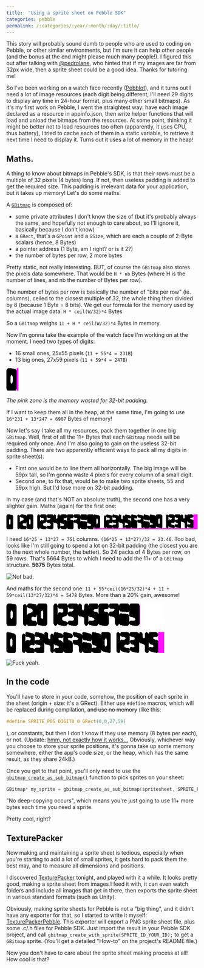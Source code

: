 ```yaml
---
title:  "Using a sprite sheet on Pebble SDK"
categories: pebble
permalink: /:categories/:year/:month/:day/:title/
---
```


This story will probably sound dumb to people who are used to coding on Pebble, or other similar environments, but I'm sure it can help other people (and the bonus at the end might please much many people!).
I figured this out after talking with [@pedrolane][pebbleforumspedrolane], who hinted that if my images are far from 32px wide, then a sprite sheet could be a good idea. Thanks for tutoring me!

So I've been working on a watch face recently ([Pebblot][pebbleforumspebblot]), and it turns out I need a lot of image resources (each digit being different, I'll need 29 digits to display any time in 24-hour format, plus many other small bitmaps).
As it's my first work on Pebble, I went the straightest way: have each image declared as a resource in appinfo.json, then write helper functions that will load and unload the bitmaps from the resources.
At some point, thinking it might be better not to load resources too often (apparently, it uses CPU, thus battery), I tried to cache each of them in a static variable, to retrieve it next time I need to display it.
Turns out it uses a lot of memory in the heap!

## Maths.

A thing to know about bitmaps in Pebble's SDK, is that their rows must be a multiple of 32 pixels (4 bytes) long.
If not, then useless padding is added to get the required size. This padding is irrelevant data for your application, but it takes up memory!
Let's do some maths.

A [`GBitmap`][pebblesdkgbitmap] is composed of:

 - some private attributes I don't know the size of (but it's probably always the same, and hopefully not enough to care about, so I'll ignore it, basically because I don't know)
 - a `GRect`, that's a `GPoint` and a `GSize`, which are each a couple of 2-Byte scalars (hence, 8 Bytes)
 - a pointer address (1 Byte, am I right? or is it 2?)
 - the number of bytes per row, 2 more bytes

Pretty static, not really interesting. BUT, of course the `GBitmap` also stores the pixels data somewhere. That would be `H * nb` Bytes (where H is the number of lines, and nb the number of Bytes per row).

The number of bytes per row is basically the number of "bits per row" (ie. columns), ceiled to the closest multiple of 32, the whole thing then divided by 8 (because 1 Byte = 8 bits).
We get our formula for the memory used by the actual image data: `H * ceil(W/32)*4` Bytes

So a `GBitmap` weighs `11 + H * ceil(W/32)*4` Bytes in memory.


Now I'm gonna take the example of the watch face I'm working on at the moment. I need two types of digits:

  - 16 small ones, 25x55 pixels (`11 + 55*4 = 231B`)
  - 13 big ones, 27x59 pixels (`11 + 59*4 = 247B`)

![Zero](/images/2015-02-10/zero.png)

*The pink zone is the memory wasted for 32-bit padding.*

If I want to keep them all in the heap, at the same time, I'm going to use `16*231 + 13*247 = 6907` Bytes of memory!

Now let's say I take all my resources, pack them together in one big `GBitmap`. Well, first of all the 11+ Bytes that each `GBitmap` needs will be required only once. And I'm also going to gain on the useless 32-bit padding.
There are two apparently efficient ways to pack all my digits in sprite sheet(s):

  - First one would be to line them all horizontally. The big image will be 59px tall, so I'm gonna waste 4 pixels for every column of a small digit.
  - Second one, to fix that, would be to make two sprite sheets, 55 and 59px high. But I'd lose more on 32-bit padding.

In my case (and that's NOT an absolute truth), the second one has a very slighter gain. Maths (again) for the first one:

![One line](/images/2015-02-10/oneline.png)

I need `16*25 + 13*27 = 751` columns. `(16*25 + 13*27)/32 = 23.46`. Too bad, looks like I'm still going to spend a lot on 32-bit padding (the closest you are to the next whole number, the better). So 24 packs of 4 Bytes per row, on 59 rows. That's 5664 Bytes to which I need to add the 11+ of a `GBitmap` structure. **5675** Bytes total.

![Not bad.](http://29.media.tumblr.com/tumblr_lltzgnHi5F1qzib3wo1_400.jpg)

And maths for the second one: `11 + 55*ceil(16*25/32)*4 + 11 + 59*ceil(13*27/32)*4 = 5478` Bytes. More than a 20% gain, awesome!

![Two lines](/images/2015-02-10/twolines.png)

![Fuck yeah.](http://i3.kym-cdn.com/photos/images/newsfeed/000/120/220/85f.jpg)


## In the code

You'll have to store in your code, somehow, the position of each sprite in the sheet (origin + size: it's a GRect). Either use `#define` macros, which will be replaced during compilation, ~~and use no memory~~ (like this:

```c
#define SPRITE_POS_DIGIT0_0 GRect(0,0,27,59)
```

), or constants, but then I don't know if they use memory (8 bytes per each), or not. (Update: [hmm, not exactly how it works...][redditpebbleconstant] Obviously, whichever way you choose to store your sprite positions, it's gonna take up some memory somewhere, either the app's code size, or the heap, which has the same result, as they share 24kB.)

Once you get to that point, you'll only need to use the [`gbitmap_create_as_sub_bitmap()`][pebblesdk_gbitmap_create_as_subbitmap] function to pick sprites on your sheet:

```c
GBitmap* my_sprite = gbitmap_create_as_sub_bitmap(spritesheet, SPRITE_POS_DIGIT0_0);
```

"No deep-copying occurs", which means you're just going to use 11+ more bytes each time you need a sprite.

Pretty cool, right?

## TexturePacker

Now making and maintaining a sprite sheet is tedious, especially when you're starting to add a lot of small sprites, it gets hard to pack them the best may, and to measure all dimensions and positions.

I discovered [TexturePacker][texturepacker] tonight, and played with it a while. It looks pretty good, making a sprite sheet from images I feed it with, it can even watch folders and include all images that get in there, then exports the sprite sheet in various standard formats (such as Unity).

Obviously, making sprite sheets for Pebble is not a "big thing", and it didn't have any exporter for that, so I started to write it myself: [TexturePackerPebble][texturepackerpebble].
This exporter will export a PNG sprite sheet file, plus some .c/.h files for Pebble SDK. Just import the result in your Pebble SDK project, and call `gbitmap_create_with_sprite(SPRITE_ID_YOUR_ID);` to get a `GBitmap` sprite. (You'll get a detailed "How-to" on the project's README file.)

Now you don't have to care about the sprite sheet making process at all! How cool is that?

[pebbleforumspedrolane]: http://forums.getpebble.com/profile/6493/pedrolane
[pebbleforumspebblot]: http://forums.getpebble.com/discussion/20250/watchface-wip-my-own-attempt-at-yet-another-inkblot-watchface
[pebblesdkgbitmap]: http://developer.getpebble.com/docs/c/group___graphics_types.html#struct_g_bitmap
[redditpebbleconstant]: http://www.reddit.com/r/pebbledevelopers/comments/2uds2z/question_pebble_memory_is_it_cheaper_to_use/cob2t0K
[pebblesdk_gbitmap_create_as_subbitmap]: http://developer.getpebble.com/docs/c/group___graphics_types.html#ga5d86515990747e47a76c0a16ed6b2850
[texturepacker]: https://www.codeandweb.com/texturepacker
[texturepackerpebble]: https://github.com/davidstosik/TexturePackerPebble
